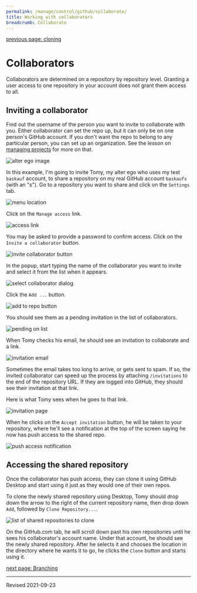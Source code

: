 ```yaml
---
permalink: /manage/control/github/collaborate/
title: Working with collaborators
breadcrumb: Collaborate
---
```


[previous page: cloning](../clone/)

# Collaborators

Collaborators are determined on a repository by repository level. Granting a user access to one repository in your account does not grant them access to all.

## Inviting a collaborator

Find out the username of the person you want to invite to collaborate with you. Either collaborator can set the repo up, but it can only be on one person's GitHub account. If you don't want the repo to belong to any particular person, you can set up an organization. See the lesson on [managing projects](../projects/) for more on that.

![alter ego image](../images-collaborate/alter_ego.png)

In this example, I'm going to invite Tomy, my alter ego who uses my test `baskauf` account, to share a repository on my real GitHub account `baskaufs` (with an "s"). Go to a repository you want to share and click on the `Settings` tab.

<img src="../images-collaborate/setting_menu.png" alt="menu location"/>

Click on the `Manage access` link.

<img src="../images-collaborate/access_link.png" alt="access link"/>

You may be asked to provide a password to confirm access.  Click on the `Invite a collaborator` button.

<img src="../images-collaborate/invite_button.png" alt="invite collaborator button"/>

In the popup, start typing the name of the collaborator you want to invite and select it from the list when it appears.

<img src="../images-collaborate/select_collaborator.png" alt="select collaborator dialog"/>

Click the `Add ...` button.

<img src="../images-collaborate/add_button.png" alt="add to repo button"/>

You should see them as a pending invitation in the list of collaborators.

<img src="../images-collaborate/pending.png" alt="pending on list"/>

When Tomy checks his email, he should see an invitation to collaborate and a link.

<img src="../images-collaborate/invite_email.png" alt="invitation email"/>

Sometimes the email takes too long to arrive, or gets sent to spam. If so, the invited collaborator can speed up the process by attaching `/invitations` to the end of the repository URL. If they are logged into GitHub, they should see their invitation at that link.

Here is what Tomy sees when he goes to that link. 

<img src="../images-collaborate/invitation_page.png" alt="invitation page"/>

When he clicks on the `Accept invitation` button, he will be taken to your repository, where he'll see a notification at the top of the screen saying he now has push access to the shared repo.

<img src="../images-collaborate/push_access.png" alt="push access notification"/>

## Accessing the shared repository

Once the collaborator has push access, they can clone it using GitHub Desktop and start using it just as they would one of their own repos.  

To clone the newly shared repository using Desktop, Tomy should drop down the arrow to the right of the current repository name, then drop down `Add`, followed by `Clone Repository...`.  

<img src="../images-collaborate/repos_to_clone.png" alt="list of shared repositories to clone"/>

On the GitHub.com tab, he will scroll down past his own repositories until he sees his collaborator's account name. Under that account, he should see the newly shared repository. After he selects it and chooses the location in the directory where he wants it to go, he clicks the `Clone` button and starts using it.

[next page: Branching](../branch/)

----
Revised 2021-09-23
